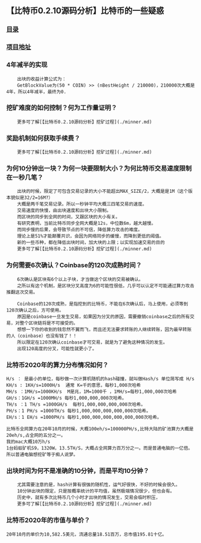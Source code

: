 ## 【比特币0.2.10源码分析】比特币的一些疑惑
### [目录](../README.md)
### [项目地址](https://github.com/lijinchao2007/bitcoin_0_2_10)

### 4年减半的实现
```
    出块的收益计算公式为：
    GetBlockValue为(50 * COIN) >> (nBestHeight / 210000)，210000次大概是4年，所以4年减半，最终为0.
```
### 挖矿难度的如何控制？何为工作量证明？
```
    更多可了解[【比特币0.2.10源码分析】挖矿过程](./minner.md)
```
### 奖励机制如何获取手续费？
```
    更多可了解[【比特币0.2.10源码分析】挖矿过程](./minner.md)
```
### 为何10分钟出一块？为何一块要限制大小？为何比特币交易速度限制在一秒几笔？
```
    出块的时候，限定了可包含交易记录的大小不能超出MAX_SIZE/2，大概是是1M（这个版本貌似是32/2=16M?）
    大概是两千笔交易记录。所以一秒钟平均大概三四笔交易的速度。
    交易速度的快慢，由出块速度和出块大小限制。
    而区块的同步到全网的时间，又跟区块的大小有关。
    有研究表明，当前比特币同步全网大概是12s，中位数6m，越大越慢。
    而同步慢的后果，会导致节点的不可信，降低算力攻击的难度。
    理论上是51%才能颠覆共识，会因为网络同步的缓慢，而降到更低的阈值。
    新的一些币种，都在降低出块时间，加大块的上限；以实现加速交易的目的
    更多可了解[【比特币0.2.10源码分析】挖矿过程](./minner.md)
```
### 为何需要6次确认？Coinbase的120次成熟时间？
```
    6次确认是区块有6个以上子块，才当做这个区块的交易被确认。
    之所以有这个机制，是区块分叉高度为6的可能性很低，几乎可以认定不可能通过算力攻击推翻这次交易。

    Coinbase的120次成熟，是指挖到的比特币，不能在6次确认后，马上使用，必须等到120次确认之后，方可使用。
    原因是coinbase一旦发生交易，如果因为分叉的原因，需要撤销coinbase之后的所有交易，对整个区块链将是不可接受的。
    想想一下你的收到的钱忽然不翼而飞，而且还无法要求转账的人继续转账，因为最早转账的人（coinbase）也没有钱了！！
    所以限定在120次确认coinbase才可交易，就是为了避免这种情况的发生。
    出现120高度的分叉，可能性就更小了。

```
### 比特币2020年的算力分布情况如何？
```
H/s ： 是最小的单位，每秒做一次计算机随机的hash碰撞，就叫做Hash/s 单位简写成 H/s
KH/s : 1KH/s=1000H/s  通常 K=千的意思，每秒1,000次哈希
MH/s ：1MH/s=1000KH/s  M是兆，1M=1000千 ，1MH/s=每秒1,000,000次哈希
GH/s：1GH/s =1000MH/s 每秒1,000,000,000次哈希。
TH/s ：1 TH/s =1000GH/s  每秒1,000,000,000,000次哈希。
PH/s：1 PH/s =1000TH/s 每秒1,000,000,000,000,000次哈希。
EH/s：1 EH/s =1000PH/s 每秒1,000,000,000,000,000,000次哈希。

比特币全网算力在20年10月的时候，大概100eh/s=100000PH/s,比特大陆的矿池算力大概是20eh/s,占全网的五分之一。
我的mac大概10万h/s
1台蚂蚁矿机S9，1320W，13.5TH/S，大概占全网算力百万分之一。而是普通电脑的一亿倍。
所以普通电脑想挖矿等于痴人说梦。

```
### 出块时间为何不是准确的10分钟，而是平均10分钟？
```
    尤其需要注意的是，hash计算有很强的随机性，运气好很快，不好的时候会很久。
    10分钟出块的限定，只是按概率统计的平均值，虽然极端情况很少，但也会有。
    历史中，就有多次比特币几个小时才出块的情况发生，交易会临时积压，
    更多可了解[【比特币0.2.10源码分析】挖矿过程](./minner.md)
```
### 比特币2020年的市值与单价？
```
20年10月的单价为10,582.5美元，流通总量18.51百万，总市值195.81十亿。
```
